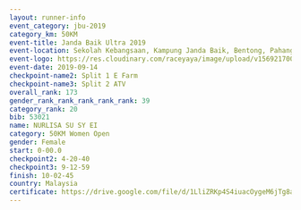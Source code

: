 ```yaml
---
layout: runner-info 
event_category: jbu-2019 
category_km: 50KM 
event-title: Janda Baik Ultra 2019 
event-location: Sekolah Kebangsaan, Kampung Janda Baik, Bentong, Pahang, Malaysia 
event-logo: https://res.cloudinary.com/raceyaya/image/upload/v1569217009/logo/janda-baik_vch1pc.jpg 
event-date: 2019-09-14 
checkpoint-name2: Split 1 E Farm 
checkpoint-name3: Split 2 ATV 
overall_rank: 173
gender_rank_rank_rank_rank_rank: 39
category_rank: 20
bib: 53021
name: NURLISA SU SY EI
category: 50KM Women Open
gender: Female
start: 0-00.0
checkpoint2: 4-20-40
checkpoint3: 9-12-59
finish: 10-02-45
country: Malaysia
certificate: https://drive.google.com/file/d/1LliZRKp4S4iuacOygeM6jTg8aLroXGFb/view?usp=sharing
---
```

